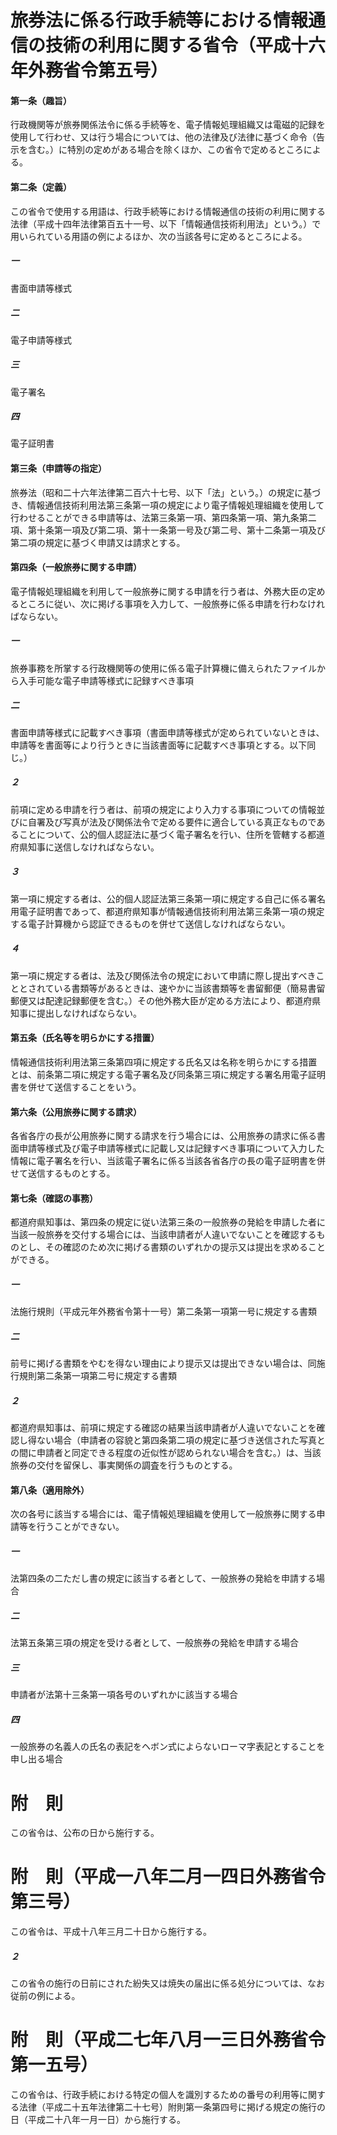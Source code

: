 # 旅券法に係る行政手続等における情報通信の技術の利用に関する省令（平成十六年外務省令第五号）
#### 第一条（趣旨）
行政機関等が旅券関係法令に係る手続等を、電子情報処理組織又は電磁的記録を使用して行わせ、又は行う場合については、他の法律及び法律に基づく命令（告示を含む。）に特別の定めがある場合を除くほか、この省令で定めるところによる。
#### 第二条（定義）
この省令で使用する用語は、行政手続等における情報通信の技術の利用に関する法律（平成十四年法律第百五十一号、以下「情報通信技術利用法」という。）で用いられている用語の例によるほか、次の当該各号に定めるところによる。
##### 一
書面申請等様式
##### 二
電子申請等様式
##### 三
電子署名
##### 四
電子証明書
#### 第三条（申請等の指定）
旅券法（昭和二十六年法律第二百六十七号、以下「法」という。）の規定に基づき、情報通信技術利用法第三条第一項の規定により電子情報処理組織を使用して行わせることができる申請等は、法第三条第一項、第四条第一項、第九条第二項、第十条第一項及び第二項、第十一条第一号及び第二号、第十二条第一項及び第二項の規定に基づく申請又は請求とする。
#### 第四条（一般旅券に関する申請）
電子情報処理組織を利用して一般旅券に関する申請を行う者は、外務大臣の定めるところに従い、次に掲げる事項を入力して、一般旅券に係る申請を行わなければならない。
##### 一
旅券事務を所掌する行政機関等の使用に係る電子計算機に備えられたファイルから入手可能な電子申請等様式に記録すべき事項
##### 二
書面申請等様式に記載すべき事項（書面申請等様式が定められていないときは、申請等を書面等により行うときに当該書面等に記載すべき事項とする。以下同じ。）
##### ２
前項に定める申請を行う者は、前項の規定により入力する事項についての情報並びに自署及び写真が法及び関係法令で定める要件に適合している真正なものであることについて、公的個人認証法に基づく電子署名を行い、住所を管轄する都道府県知事に送信しなければならない。
##### ３
第一項に規定する者は、公的個人認証法第三条第一項に規定する自己に係る署名用電子証明書であって、都道府県知事が情報通信技術利用法第三条第一項の規定する電子計算機から認証できるものを併せて送信しなければならない。
##### ４
第一項に規定する者は、法及び関係法令の規定において申請に際し提出すべきこととされている書類等があるときは、速やかに当該書類等を書留郵便（簡易書留郵便又は配達記録郵便を含む。）その他外務大臣が定める方法により、都道府県知事に提出しなければならない。
#### 第五条（氏名等を明らかにする措置）
情報通信技術利用法第三条第四項に規定する氏名又は名称を明らかにする措置とは、前条第二項に規定する電子署名及び同条第三項に規定する署名用電子証明書を併せて送信することをいう。
#### 第六条（公用旅券に関する請求）
各省各庁の長が公用旅券に関する請求を行う場合には、公用旅券の請求に係る書面申請等様式及び電子申請等様式に記載し又は記録すべき事項について入力した情報に電子署名を行い、当該電子署名に係る当該各省各庁の長の電子証明書を併せて送信するものとする。
#### 第七条（確認の事務）
都道府県知事は、第四条の規定に従い法第三条の一般旅券の発給を申請した者に当該一般旅券を交付する場合には、当該申請者が人違いでないことを確認するものとし、その確認のため次に掲げる書類のいずれかの提示又は提出を求めることができる。
##### 一
法施行規則（平成元年外務省令第十一号）第二条第一項第一号に規定する書類
##### 二
前号に掲げる書類をやむを得ない理由により提示又は提出できない場合は、同施行規則第二条第一項第二号に規定する書類
##### ２
都道府県知事は、前項に規定する確認の結果当該申請者が人違いでないことを確認し得ない場合（申請者の容貌と第四条第二項の規定に基づき送信された写真との間に申請者と同定できる程度の近似性が認められない場合を含む。）は、当該旅券の交付を留保し、事実関係の調査を行うものとする。
#### 第八条（適用除外）
次の各号に該当する場合には、電子情報処理組織を使用して一般旅券に関する申請等を行うことができない。
##### 一
法第四条の二ただし書の規定に該当する者として、一般旅券の発給を申請する場合
##### 二
法第五条第三項の規定を受ける者として、一般旅券の発給を申請する場合
##### 三
申請者が法第十三条第一項各号のいずれかに該当する場合
##### 四
一般旅券の名義人の氏名の表記をヘボン式によらないローマ字表記とすることを申し出る場合
# 附　則
この省令は、公布の日から施行する。
# 附　則（平成一八年二月一四日外務省令第三号）
この省令は、平成十八年三月二十日から施行する。
##### ２
この省令の施行の日前にされた紛失又は焼失の届出に係る処分については、なお従前の例による。
# 附　則（平成二七年八月一三日外務省令第一五号）
この省令は、行政手続における特定の個人を識別するための番号の利用等に関する法律（平成二十五年法律第二十七号）附則第一条第四号に掲げる規定の施行の日（平成二十八年一月一日）から施行する。
